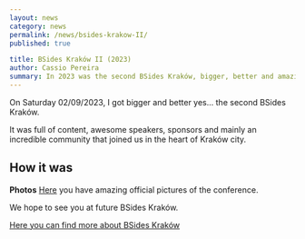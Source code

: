 ```yaml
---
layout: news
category: news
permalink: /news/bsides-krakow-II/
published: true

title: BSides Kraków II (2023)
author: Cassio Pereira
summary: In 2023 was the second BSides Kraków, bigger, better and amazing content.
---
```


On Saturday 02/09/2023, I got bigger and better yes... the second BSides Kraków.

It was full of content, awesome speakers, sponsors and mainly an incredible community that joined us in the heart of Kraków city.

## How it was

**Photos**
[Here](https://www.facebook.com/media/set/?set=a.291366040316508&type=3) you have amazing official pictures of the conference.

We hope to see you at future BSides Kraków.

<p><a href="https://linktr.ee/bsideskrakow" class="button">Here you can find more about BSides Kraków</a></p>